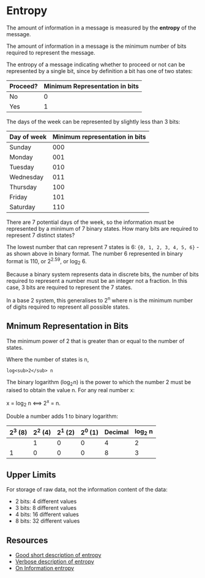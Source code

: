 Entropy
=======
The amount of information in a message is measured by the **entropy** of the message.

The amount of information in a message is the minimum number of bits required to represent the message.

The entropy of a message indicating whether to proceed or not can be represented by a single bit, since by definition a bit has one of two states:

| Proceed? | Minimum Representation in bits |
| - | - |
| No  | 0 |
| Yes | 1 |


The days of the week can be represented by slightly less than 3 bits:

| Day of week | Minimum representation in bits |
| - | - |
| Sunday      | 000 |
| Monday      | 001 |
| Tuesday     | 010 |
| Wednesday   | 011 |
| Thursday    | 100 |
| Friday      | 101 |
| Saturday    | 110 |

There are 7 potential days of the week, so the information must be represented by a minimum of 7 binary states.
How many bits are required to represent 7 distinct states?

The lowest number that can represent 7 states is 6: `{0, 1, 2, 3, 4, 5, 6}` - as shown above in binary format. The number 6 represented in binary format is 110, or 2<sup>2.59</sup>, or log<sub>2</sub> 6.

Because a binary system represents data in discrete bits, the number of bits required to represent a number must be an integer not a fraction. In this case, 3 bits are required to represent the 7 states.

In a base 2 system, this generalises to 2<sup>n</sup> where n is the minimum number of digits required to represent all possible states.

Mnimum Representation in Bits
-----------------------------
The minimum power of 2 that is greater than or equal to the number of states.

Where the number of states is n,
```
log<sub>2</sub> n
```

The binary logarithm (log<sub>2</sub> n) is the power to which the number 2 must be raised to obtain the value n. For any real number x:

x = log<sub>2</sub>⁡ n ⟺ 2<sup>x</sup> = n.

Double a number adds 1 to binary logarithm:

| 2<sup>3</sup> (8) | 2<sup>2</sup> (4) | 2<sup>1</sup> (2) | 2<sup>0</sup> (1) | Decimal | log<sub>2</sub>⁡ n |
| - | - | - | - | - | - |
|         |       1 |       0 |       0 |       4 |           2 |
|       1 |       0 |       0 |       0 |       8 |           3 |

Upper Limits
------------
For storage of raw data, not the information content of the data:
* 2 bits: 4 different values
* 3 bits: 8 different values
* 4 bits: 16 different values
* 8 bits: 32 different values


Resources
---------
* [Good short description of entropy][1]
* [Verbose description of entropy][2]
* [On Information entropy][3]


[1]: https://math.stackexchange.com/a/768356/559161
[2]: http://pages.cs.wisc.edu/~sriram/ShannonEntropy-Intuition.pdf
[3]: https://blogs.cisco.com/security/on_information_entropy
